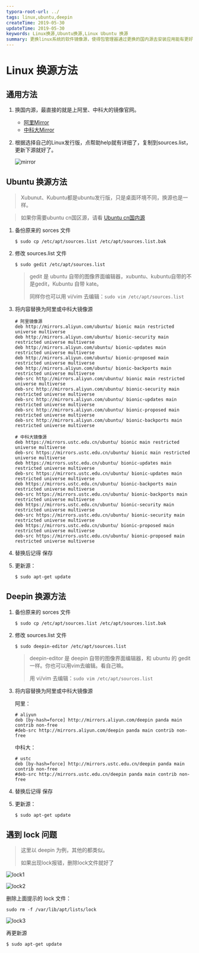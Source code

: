 ```yaml
---
typora-root-url: ../
tags: linux,ubuntu,deepin
createTime: 2019-05-30
updateTime: 2019-05-30
keywords: Linux换源,Ubuntu换源,Linux Ubuntu 换源
summary: 更换linux系统的软件镜像源，使得包管理器通过更换的国内源去安装应用能有更好的速度。
---
```


# Linux 换源方法

## 通用方法

1. 换国内源，最直接的就是上阿里、中科大的镜像官网。

   - [阿里Mirror](https://opsx.alibaba.com/mirror) 
   - [中科大Mirror](http://mirrors.ustc.edu.cn/) 

2. 根据选择自己的Linux发行版，点帮助help就有详细了，复制到sources.list，更新下源就好了。

   ![mirror](/images/linux/2/mirror.png)

## Ubuntu 换源方法

> Xubunut、Kubuntu都是ubuntu发行版，只是桌面环境不同，换源也是一样。

> 如果你需要ubuntu cn国区源，请看 [Ubuntu cn国内源](https://anandzhang.com/posts/linux/3) 

1. 备份原来的 sorces 文件

   ```shell
   $ sudo cp /etc/apt/sources.list /etc/apt/sources.list.bak
   ```

2. 修改 sources.list 文件

   ```shell
   $ sudo gedit /etc/apt/sources.list
   ```

   > gedit 是 ubuntu 自带的图像界面编辑器，xubuntu、kubuntu自带的不是gedit，Kubuntu 自带 kate。
   >
   > 同样你也可以用 vi/vim 去编辑：`sudo vim /etc/apt/sources.list` 

3. 将内容替换为阿里或中科大镜像源

   ```
   # 阿里镜像源
   deb http://mirrors.aliyun.com/ubuntu/ bionic main restricted universe multiverse
   deb http://mirrors.aliyun.com/ubuntu/ bionic-security main restricted universe multiverse
   deb http://mirrors.aliyun.com/ubuntu/ bionic-updates main restricted universe multiverse
   deb http://mirrors.aliyun.com/ubuntu/ bionic-proposed main restricted universe multiverse
   deb http://mirrors.aliyun.com/ubuntu/ bionic-backports main restricted universe multiverse
   deb-src http://mirrors.aliyun.com/ubuntu/ bionic main restricted universe multiverse
   deb-src http://mirrors.aliyun.com/ubuntu/ bionic-security main restricted universe multiverse
   deb-src http://mirrors.aliyun.com/ubuntu/ bionic-updates main restricted universe multiverse
   deb-src http://mirrors.aliyun.com/ubuntu/ bionic-proposed main restricted universe multiverse
   deb-src http://mirrors.aliyun.com/ubuntu/ bionic-backports main restricted universe multiverse
   ```

   ```
   # 中科大镜像源
   deb https://mirrors.ustc.edu.cn/ubuntu/ bionic main restricted universe multiverse
   deb-src https://mirrors.ustc.edu.cn/ubuntu/ bionic main restricted universe multiverse
   deb https://mirrors.ustc.edu.cn/ubuntu/ bionic-updates main restricted universe multiverse
   deb-src https://mirrors.ustc.edu.cn/ubuntu/ bionic-updates main restricted universe multiverse
   deb https://mirrors.ustc.edu.cn/ubuntu/ bionic-backports main restricted universe multiverse
   deb-src https://mirrors.ustc.edu.cn/ubuntu/ bionic-backports main restricted universe multiverse
   deb https://mirrors.ustc.edu.cn/ubuntu/ bionic-security main restricted universe multiverse
   deb-src https://mirrors.ustc.edu.cn/ubuntu/ bionic-security main restricted universe multiverse
   deb https://mirrors.ustc.edu.cn/ubuntu/ bionic-proposed main restricted universe multiverse
   deb-src https://mirrors.ustc.edu.cn/ubuntu/ bionic-proposed main restricted universe multiverse
   ```

4. 替换后记得 保存

5. 更新源：

   ```shell
   $ sudo apt-get update
   ```

## Deepin 换源方法

1. 备份原来的 sorces 文件

   ```shell
   $ sudo cp /etc/apt/sources.list /etc/apt/sources.list.bak
   ```

2. 修改 sources.list 文件

   ```shell
   $ sudo deepin-editor /etc/apt/sources.list
   ```

   > deepin-editor 是 deepin 自带的图像界面编辑器，和 ubuntu 的 gedit 一样。你也可以用vim去编辑。看自己嘛。
   >
   > 用 vi/vim 去编辑：`sudo vim /etc/apt/sources.list` 

3. 将内容替换为阿里或中科大镜像源

   阿里：

   ```
   # aliyun
   deb [by-hash=force] http://mirrors.aliyun.com/deepin panda main contrib non-free
   #deb-src http://mirrors.aliyun.com/deepin panda main contrib non-free
   ```

   中科大：

   ```
   # ustc
   deb [by-hash=force] http://mirrors.ustc.edu.cn/deepin panda main contrib non-free
   #deb-src http://mirrors.ustc.edu.cn/deepin panda main contrib non-free
   ```

4. 替换后记得 保存

5. 更新源：

   ```shell
   $ sudo apt-get update
   ```

## 遇到 lock 问题

> 这里以 deepin 为例，其他的都类似。
>
> 如果出现lock报错，删除lock文件就好了

![lock1](/images/linux/2/lock1.png)

![lock2](/images/linux/2/lock2.png)

删除上面提示的 lock 文件：

```shell
sudo rm -f /var/lib/apt/lists/lock
```

![lock3](/images/linux/2/lock3.png)

再更新源

```shell
$ sudo apt-get update
```

